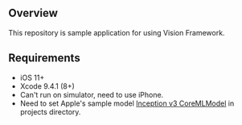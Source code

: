 ## Overview
This repository is sample application for using Vision Framework.

## Requirements
- iOS 11+
- Xcode 9.4.1 (8+)
- Can't run on simulator, need to use iPhone.
- Need to set Apple's sample model [Inception v3 CoreMLModel](https://developer.apple.com/machine-learning/build-run-models/) in projects directory.
